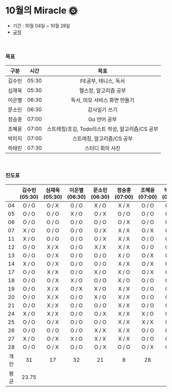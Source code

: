 # **10월의** Miracle 🌞

- 기간 : 10월 04일 ~ 10월 28일
- [규칙](https://github.com/jandifarm/miracle-morning/blob/main/Rule.md)

<br/>

### 목표

|  구분  | 시간  |                       목표                       |
| :----: | :---: | :----------------------------------------------: |
| 김수빈 | 05:30 |               FE공부, 테니스, 독서               |
| 심재욱 | 05:30 |              헬스장, 알고리즘 공부               |
| 이은별 | 06:30 |          독서, 미모 서비스 화면 만들기           |
| 문소민 | 06:30 |                  감사일기 쓰기                   |
| 정승훈 | 07:00 |                   Go 언어 공부                   |
| 조혜윤 | 07:00 | 스트레칭/조깅, Todo리스트 작성, 알고리즘/CS 공부 |
| 박미지 | 07:00 |            스트레칭, 알고리즘/CS 공부            |
| 하태린 | 07:30 |                 스터디 회의 사진                 |

<br/>

### 진도표

|      | 김수빈(05:30) | 심재욱(05:30) | 이은별(06:30) | 문소민(06:30) | 정승훈(07:00) | 조혜윤(07:00) | 박미지(07:00) | 하태린(07:30) |
| :--: | :-----------: | :-----------: | :-----------: | :-----------: | :-----------: | :-----------: | :-----------: | :-----------: |
|  04  |     O / O     |     O / X     |     O / O     |     X / O     |     X / X     |     O / O     |     O / O     |     X / X     |
|  05  |     O / O     |     O / O     |     X / O     |     O / X     |     O / O     |     O / O     |     O / O     |     X / X     |
|  06  |     O / O     |     O / O     |     O / O     |     O / O     |     O / X     |     O / O     |     O / O     |     O / O     |
|  07  |     X / O     |     O / O     |     O / O     |     O / X     |     X / X     |     O / X     |     O / O     |     X / O     |
|  11  |     X / O     |     O / O     |     O / O     |     O / X     |     X / X     |     O / O     |     O / O     |     X / X     |
|  12  |     O / O     |     X / X     |     O / O     |     X / X     |     X / X     |     O / O     |     O / O     |     O / O     |
|  13  |     O / O     |     O / X     |     O / O     |     O / O     |     X / O     |     O / X     |     O / O     |     X / X     |
|  14  |     X / O     |     O / X     |     O / O     |     O / O     |     X / X     |     O / X     |     O / O     |     X / X     |
|  17  |     O / O     |     X / X     |     O / O     |     X / O     |     X / O     |     O / X     |     O / O     |     X / X     |
|  18  |     O / O     |     O / X     |     X / O     |     O / O     |     X / O     |     O / O     |     O / O     |     O / O     |
|  19  |     O / O     |     X / X     |     O / X     |     X / O     |     X / X     |     O / O     |     O / O     |     O / X     |
|  20  |     O / O     |     X / X     |     O / O     |     X / O     |     X / X     |     O / O     |     O / O     |     X / O     |
|  21  |     O / O     |     X / X     |     O / O     |     O / O     |     X / X     |     O / O     |     O / O     |     O / X     |
|  24  |     X / O     |     X / X     |     O / O     |     O / X     |     X / X     |     X / O     |     O / O     |     O / O     |
|  25  |     O / O     |     O / X     |     O / O     |     O / O     |     X / X     |     X / X     |     O / O     |     O / X     |
|  26  |     O / O     |     O / O     |     O / O     |     X / X     |     X / X     |     O / O     |     O / O     |     X / X     |
|  27  |     X / O     |     O / X     |     X / O     |     X / X     |     X / X     |     O / O     |     O / O     |     O / O     |
|  28  |     O / O     |     O / X     |     O / O     |     O / X     |     O / O     |     O / X     |     O / O     |     O / O     |
| 개인 |      31       |      17       |      32       |      21       |       8       |      28       |      36       |      17       |
| 평균 |     23.75     |               |               |               |               |               |               |               |

